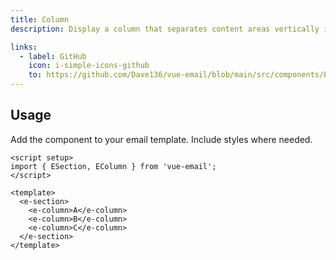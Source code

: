 ```yaml
---
title: Column
description: Display a column that separates content areas vertically in your email.

links:
  - label: GitHub
    icon: i-simple-icons-github
    to: https://github.com/Dave136/vue-email/blob/main/src/components/EColumn.vue
---
```



## Usage
Add the component to your email template. Include styles where needed.

```vue
<script setup>
import { ESection, EColumn } from 'vue-email';
</script>

<template>
  <e-section>
    <e-column>A</e-column>
    <e-column>B</e-column>
    <e-column>C</e-column>
  </e-section>
</template>
```
